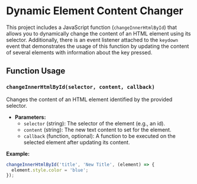 # Dynamic Element Content Changer

This project includes a JavaScript function (`changeInnerHtmlById`) that allows you to dynamically change the content of an HTML element using its selector. Additionally, there is an event listener attached to the `keydown` event that demonstrates the usage of this function by updating the content of several elements with information about the key pressed.

## Function Usage

### `changeInnerHtmlById(selector, content, callback)`

Changes the content of an HTML element identified by the provided selector.

- **Parameters:**
  - `selector` (string): The selector of the element (e.g., an id).
  - `content` (string): The new text content to set for the element.
  - `callback` (function, optional): A function to be executed on the selected element after updating its content.

**Example:**
```javascript
changeInnerHtmlById('title', 'New Title', (element) => {
  element.style.color = 'blue';
});
